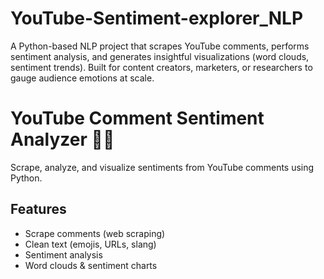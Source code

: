 # YouTube-Sentiment-explorer_NLP
A Python-based NLP project that scrapes YouTube comments, performs sentiment analysis, and generates insightful visualizations (word clouds, sentiment trends). Built for content creators, marketers, or researchers to gauge audience emotions at scale.
# YouTube Comment Sentiment Analyzer 🎥💬  

Scrape, analyze, and visualize sentiments from YouTube comments using Python.  

## Features  
- Scrape comments (web scraping)  
- Clean text (emojis, URLs, slang)  
- Sentiment analysis  
- Word clouds & sentiment charts  
